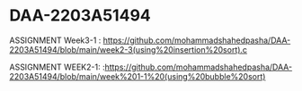 # DAA-2203A51494

ASSIGNMENT Week3-1 :   https://github.com/mohammadshahedpasha/DAA-2203A51494/blob/main/week2-3(using%20insertion%20sort).c


ASSIGNMENT WEEK2-1:  :https://github.com/mohammadshahedpasha/DAA-2203A51494/blob/main/week%201-1%20(using%20bubble%20sort)
